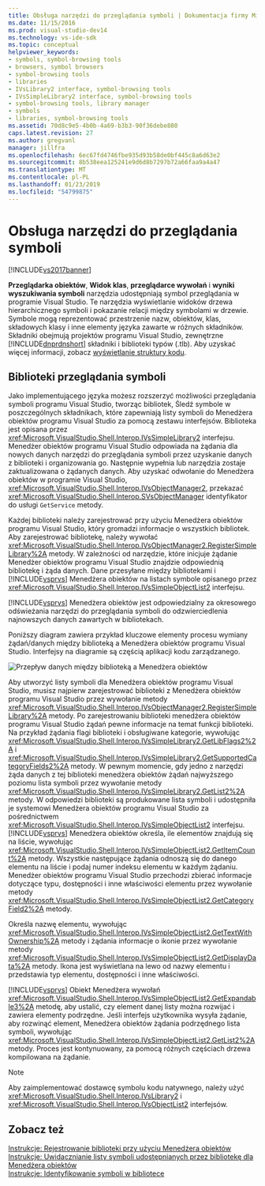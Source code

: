 ```yaml
---
title: Obsługa narzędzi do przeglądania symboli | Dokumentacja firmy Microsoft
ms.date: 11/15/2016
ms.prod: visual-studio-dev14
ms.technology: vs-ide-sdk
ms.topic: conceptual
helpviewer_keywords:
- symbols, symbol-browsing tools
- browsers, symbol browsers
- symbol-browsing tools
- libraries
- IVsLibrary2 interface, symbol-browsing tools
- IVsSimpleLibrary2 interface, symbol-browsing tools
- symbol-browsing tools, library manager
- symbols
- libraries, symbol-browsing tools
ms.assetid: 70d8c9e5-4b0b-4a69-b3b3-90f36debe880
caps.latest.revision: 27
ms.author: gregvanl
manager: jillfra
ms.openlocfilehash: 6ec67fd4746fbe935d93b58de0bf445c8a6d63e2
ms.sourcegitcommit: 8b538eea125241e9d6d8b7297b72a66faa9a4a47
ms.translationtype: MT
ms.contentlocale: pl-PL
ms.lasthandoff: 01/23/2019
ms.locfileid: "54799875"
---
```

# <a name="supporting-symbol-browsing-tools"></a>Obsługa narzędzi do przeglądania symboli
[!INCLUDE[vs2017banner](../../includes/vs2017banner.md)]

**Przeglądarka obiektów**, **Widok klas**, **przeglądarce wywołań** i **wyniki wyszukiwania symboli** narzędzia udostępniają symbol przeglądania w programie Visual Studio. Te narzędzia wyświetlanie widoków drzewa hierarchicznego symboli i pokazanie relacji między symbolami w drzewie. Symbole mogą reprezentować przestrzenie nazw, obiektów, klas, składowych klasy i inne elementy języka zawarte w różnych składników. Składniki obejmują projektów programu Visual Studio, zewnętrzne [!INCLUDE[dnprdnshort](../../includes/dnprdnshort-md.md)] składniki i biblioteki typów (.tlb). Aby uzyskać więcej informacji, zobacz [wyświetlanie struktury kodu](../../ide/viewing-the-structure-of-code.md).  
  
## <a name="symbol-browsing-libraries"></a>Biblioteki przeglądania symboli  
 Jako implementującego języka możesz rozszerzyć możliwości przeglądania symboli programu Visual Studio, tworząc bibliotek, Śledź symbole w poszczególnych składnikach, które zapewniają listy symboli do Menedżera obiektów programu Visual Studio za pomocą zestawu interfejsów. Biblioteka jest opisana przez <xref:Microsoft.VisualStudio.Shell.Interop.IVsSimpleLibrary2> interfejsu. Menedżer obiektów programu Visual Studio odpowiada na żądania dla nowych danych narzędzi do przeglądania symboli przez uzyskanie danych z biblioteki i organizowania go. Następnie wypełnia lub narzędzia zostaje zaktualizowana o żądanych danych. Aby uzyskać odwołanie do Menedżera obiektów w programie Visual Studio, <xref:Microsoft.VisualStudio.Shell.Interop.IVsObjectManager2>, przekazać <xref:Microsoft.VisualStudio.Shell.Interop.SVsObjectManager> identyfikator do usługi `GetService` metody.  
  
 Każdej biblioteki należy zarejestrować przy użyciu Menedżera obiektów programu Visual Studio, który gromadzi informacje o wszystkich bibliotek. Aby zarejestrować bibliotekę, należy wywołać <xref:Microsoft.VisualStudio.Shell.Interop.IVsObjectManager2.RegisterSimpleLibrary%2A> metody. W zależności od narzędzie, które inicjuje żądanie Menedżer obiektów programu Visual Studio znajdzie odpowiednią bibliotekę i żąda danych. Dane przesyłane między bibliotekami i [!INCLUDE[vsprvs](../../includes/vsprvs-md.md)] Menedżera obiektów na listach symbole opisanego przez <xref:Microsoft.VisualStudio.Shell.Interop.IVsSimpleObjectList2> interfejsu.  
  
 [!INCLUDE[vsprvs](../../includes/vsprvs-md.md)] Menedżera obiektów jest odpowiedzialny za okresowego odświeżania narzędzi do przeglądania symboli do odzwierciedlenia najnowszych danych zawartych w bibliotekach.  
  
 Poniższy diagram zawiera przykład kluczowe elementy procesu wymiany żądań/danych między biblioteką a Menedżera obiektów programu Visual Studio. Interfejsy na diagramie są częścią aplikacji kodu zarządzanego.  
  
 ![Przepływ danych między biblioteką a Menedżera obiektów](../../extensibility/internals/media/callbrowserdiagram.gif "CallBrowserDiagram")  
  
 Aby utworzyć listy symboli dla Menedżera obiektów programu Visual Studio, musisz najpierw zarejestrować biblioteki z Menedżera obiektów programu Visual Studio przez wywołanie metody <xref:Microsoft.VisualStudio.Shell.Interop.IVsObjectManager2.RegisterSimpleLibrary%2A> metody. Po zarejestrowaniu biblioteki menedżera obiektów programu Visual Studio żądań pewne informacje na temat funkcji biblioteki. Na przykład żądania flagi biblioteki i obsługiwane kategorie, wywołując <xref:Microsoft.VisualStudio.Shell.Interop.IVsSimpleLibrary2.GetLibFlags2%2A> i <xref:Microsoft.VisualStudio.Shell.Interop.IVsSimpleLibrary2.GetSupportedCategoryFields2%2A> metody. W pewnym momencie, gdy jedno z narzędzi żąda danych z tej biblioteki menedżera obiektów żądań najwyższego poziomu lista symboli przez wywołanie metody <xref:Microsoft.VisualStudio.Shell.Interop.IVsSimpleLibrary2.GetList2%2A> metody. W odpowiedzi biblioteki są produkowane lista symboli i udostępniła je systemowi Menedżera obiektów programu Visual Studio za pośrednictwem <xref:Microsoft.VisualStudio.Shell.Interop.IVsSimpleObjectList2> interfejsu. [!INCLUDE[vsprvs](../../includes/vsprvs-md.md)] Menedżera obiektów określa, ile elementów znajdują się na liście, wywołując <xref:Microsoft.VisualStudio.Shell.Interop.IVsSimpleObjectList2.GetItemCount%2A> metody. Wszystkie następujące żądania odnoszą się do danego elementu na liście i podaj numer indeksu elementu w każdym żądaniu. Menedżer obiektów programu Visual Studio przechodzi zbierać informacje dotyczące typu, dostępności i inne właściwości elementu przez wywołanie metody <xref:Microsoft.VisualStudio.Shell.Interop.IVsSimpleObjectList2.GetCategoryField2%2A> metody.  
  
 Określa nazwę elementu, wywołując <xref:Microsoft.VisualStudio.Shell.Interop.IVsSimpleObjectList2.GetTextWithOwnership%2A> metody i żądania informacje o ikonie przez wywołanie metody <xref:Microsoft.VisualStudio.Shell.Interop.IVsSimpleObjectList2.GetDisplayData%2A> metody. Ikona jest wyświetlana na lewo od nazwy elementu i przedstawia typ elementu, dostępności i inne właściwości.  
  
 [!INCLUDE[vsprvs](../../includes/vsprvs-md.md)] Obiekt Menedżera wywołań <xref:Microsoft.VisualStudio.Shell.Interop.IVsSimpleObjectList2.GetExpandable3%2A> metodę, aby ustalić, czy element danej listy można rozwijać i zawiera elementy podrzędne. Jeśli interfejs użytkownika wysyła żądanie, aby rozwinąć element, Menedżera obiektów żądania podrzędnego lista symboli, wywołując <xref:Microsoft.VisualStudio.Shell.Interop.IVsSimpleObjectList2.GetList2%2A> metody. Proces jest kontynuowany, za pomocą różnych częściach drzewa kompilowana na żądanie.  
  
> [!NOTE]
>  Aby zaimplementować dostawcę symbolu kodu natywnego, należy użyć <xref:Microsoft.VisualStudio.Shell.Interop.IVsLibrary2> i <xref:Microsoft.VisualStudio.Shell.Interop.IVsObjectList2> interfejsów.  
  
## <a name="see-also"></a>Zobacz też  
 [Instrukcje: Rejestrowanie biblioteki przy użyciu Menedżera obiektów](../../extensibility/internals/how-to-register-a-library-with-the-object-manager.md)   
 [Instrukcje: Uwidacznianie listy symboli udostępnianych przez bibliotekę dla Menedżera obiektów](../../extensibility/internals/how-to-expose-lists-of-symbols-provided-by-the-library-to-the-object-manager.md)   
 [Instrukcje: Identyfikowanie symboli w bibliotece](../../extensibility/internals/how-to-identify-symbols-in-a-library.md)
